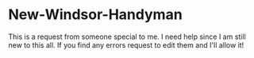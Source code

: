# New-Windsor-Handyman
This is a request from someone special to me. I need help since I am still new to this all.
If you find any errors request to edit them and I'll allow it!
